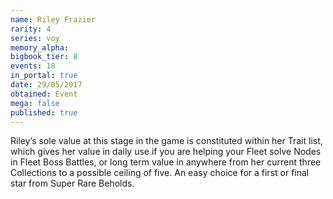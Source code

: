 ```yaml
---
name: Riley Frazier
rarity: 4
series: voy
memory_alpha:
bigbook_tier: 8
events: 18
in_portal: true
date: 29/05/2017
obtained: Event
mega: false
published: true
---
```


Riley’s sole value at this stage in the game is constituted within her Trait list, which gives her value in daily use if you are helping your Fleet solve Nodes in Fleet Boss Battles, or long term value in anywhere from her current three Collections to a possible ceiling of five. An easy choice for a first or final star from Super Rare Beholds.
